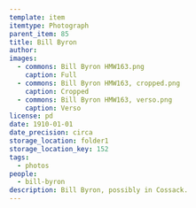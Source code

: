 ```yaml
---
template: item
itemtype: Photograph
parent_item: 85
title: Bill Byron
author: 
images:
  - commons: Bill Byron HMW163.png
    caption: Full
  - commons: Bill Byron HMW163, cropped.png
    caption: Cropped
  - commons: Bill Byron HMW163, verso.png
    caption: Verso
license: pd
date: 1910-01-01
date_precision: circa
storage_location: folder1
storage_location_key: 152
tags:
  - photos
people:
  - bill-byron
description: Bill Byron, possibly in Cossack.
---
```

